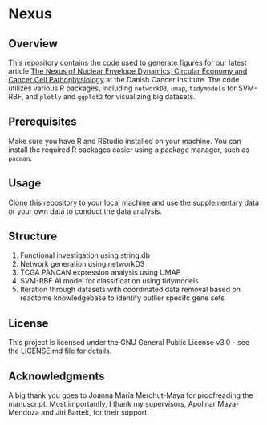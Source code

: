 # Nexus

## Overview

This repository contains the code used to generate figures for our latest article [The Nexus of Nuclear Envelope Dynamics, Circular Economy and Cancer Cell Pathophysiology](https://doi.org/doi:10.1016/j.ejcb.2024.151394) at the Danish Cancer Institute. The code utilizes various R packages, including `networkD3`, `umap`, `tidymodels` for SVM-RBF, and `plotly` and `ggplot2` for visualizing big datasets.

## Prerequisites

Make sure you have R and RStudio installed on your machine. You can install the required R packages easier using a package manager, such as `pacman`. 

## Usage
Clone this repository to your local machine and use the supplementary data or your own data to conduct the data analysis.

## Structure

1. Functional investigation using string.db
2. Network generation using networkD3
3. TCGA PANCAN expression analysis using UMAP
4. SVM-RBF AI model for classification using tidymodels
5. Iteration through datasets with coordinated data removal based on reactome knowledgebase to identify outlier specifc gene sets

## License
This project is licensed under the GNU General Public License v3.0 - see the LICENSE.md file for details.

## Acknowledgments
A big thank you goes to Joanna Maria Merchut-Maya for proofreading the manuscript.
Most importantly, I thank my supervisors, Apolinar Maya-Mendoza and Jiri Bartek, for their support.
